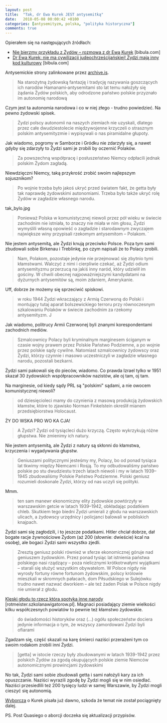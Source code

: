 ```yaml
---
layout: post
title:  "Tak, dr Ewa Kurek JEST antysemitką"
date:   2018-05-08 00:00:42 +0100
categories: [antysemityzm, polska, "polityka historyczna"]
comments: true
---
```


Opierałem się na następujących źródłach:

* [Nie bierzmy przykładu z Żydów – rozmowa z dr Ewą Kurek](http://archive.li/ZMkIp) [bibula.com]
* [Dr Ewa Kurek: nie ma cywilizacji judeochrześcijańskiej! Żydzi mają inny kod kulturowy](http://archive.li/G8Ujy) [bibula.com]

Antysemickie strony zalinkowane przez [archive.is](http://archive.is/).


> Na starożytną żydowską fantazję i tradycję nazywania goszczących ich narodów Hamanami‑antysemitami sto lat temu nałożyły się żądania Żydów polskich, aby odrodzone państwo polskie przyznało im autonomię narodową

Czym jest ta autonomia narodowa i co w niej złego - trudno powiedzieć. Na pewno żydowski spisek.

> Żydzi polscy autonomii na naszych ziemiach nie uzyskali, dlatego przez całe dwudziestolecie międzywojenne krzyczeli o strasznym polskim antysemityzmie i wypisywali o nas piramidalne głupoty.

Jak wiadomo, pogromy w Samborze i Gródku nie zdarzyły się, a nawet gdyby się zdarzyły to Żydzi sami je zrobili by oczernić Polaków.

> Za powszechną współpracę i posłuszeństwo Niemcy odpłacili jednak polskim Żydom zagładą.

Niewdzięczni Niemcy, taką przykrość zrobić swoim najlepszym sojusznikom?

> Po wojnie trzeba było jakoś ukryć przed światem fakt, że getta były tak naprawdę żydowskimi autonomiami. Trzeba było także ukryć rolę Żydów w zagładzie własnego narodu.

tak_bylo.jpg

> Ponieważ Polska w komunistycznej niewoli przez pół wieku w świecie zachodnim nie istniała, to znaczy nie miała w nim głosu, Żydzi wymyślili własną opowieść o zagładzie i starodawnym zwyczajem największe winy przypisali rzekomym antysemitom – Polakom. `

Nie jestem antysemitą, ale Żydzi knują przeciwko Polsce. Poza tym sami zbudowali sobie Birkenau i Treblinkę, po czym napisali że to Polacy zrobili.

> Nam, Polakom, pozostaje jedynie nie przejmować się zbytnio tymi kłamstwami. Walczyć z nimi i cierpliwie czekać, aż Żydzi odium antysemityzmu przerzucą na jakiś inny naród, który udzielił im gościny. W chwili obecnej najpoważniejszymi kandydatami na dyżurnych antysemitów są, moim zdaniem, Amerykanie.

Uff, dobrze że możemy się sprzeciwić spiskowi.

> w roku 1944 Żydzi wkraczający z Armią Czerwoną do Polski i montujący tutaj aparat bolszewickiego terroru przy równoczesnym szkalowaniu Polaków w świecie zachodnim za rzekomy antysemityzm. J

Jak wiadomo, politrucy Armii Czerwonej byli znanymi korespondentami zachodnich mediów.

> Szmalcownicy Polacy byli kryminalnym marginesem ściganym w czasie wojny prawem przez Polskie Państwo Podziemne, a po wojnie przez polskie sądy cywilne. Natomiast szmalcownicy żydowscy oraz Żydzi, którzy czynnie i masowo uczestniczyli w zagładzie własnego narodu, pozostali bezkarni.

Żydzi sami pakowali się do pieców, wiadomo. Co prawda Izrael tylko w 1951 skazał 30 żydowskich współpracowników nazistów, ale oj tam, oj tam.

Na marginesie, od kiedy sądy PRL są "polskimi" sądami, a nie owocem komunistycznej niewoli?

> od dziesięcioleci mamy do czynienia z masową produkcją żydowskich kłamstw, które to zjawisko Norman Finkelstein określił mianem przedsiębiorstwa Holocaust.

ŻY DO WSKA PRO WO KA CJA!

> A Żydzi? Żydzi od tysiącleci dużo krzyczą. Często wykrzykują różne głupstwa. Nie zmienimy ich natury.

Nie jestem antysemitą, ale Żydzi z natury są skłonni do kłamstwa, krzyczenia i wygadywania głupstw.

> Geniuszami politycznymi jesteśmy my, Polacy, bo od ponad tysiąca lat tkwimy między Niemcami i Rosją. To my odbudowaliśmy państwo polskie po stu dwudziestu trzech latach niewoli i my w latach 1939–1945 zbudowaliśmy Polskie Państwo Podziemne. Polski geniusz rozumieli doskonale Żydzi, którzy od nas uczyli się polityki.

Mmm.

> ten sam manewr ekonomiczny elity żydowskie powtórzyły w warszawskim getcie w latach 1939–1942, obkładając podatkiem chleb. Skutkiem tego biedni Żydzi umierali z głodu na warszawskich ulicach, a żydowscy urzędnicy i policjanci balowali w pobliskich knajpach.

Żydzi sami się zagłodzili, i to jeszcze podatkami. Hitler chciał dobrze, dał bogate racje żywnościowe Żydom (aż 200 (słownie: dwieście) kcal na osobę), ale bogaci Żydzi sami wszystko zjedli.

> Zresztą geniusz polski również w sferze ekonomicznej góruje nad geniuszem żydowskim. Przez ponad tysiąc lat istnienia państwa polskiego nasi rządzący – poza nielicznymi krótkotrwałymi wyjątkami – starali się służyć wszystkim obywatelom. W Polsce nigdy nie wyrosły fortuny równe fortunom żydowskim, polscy królowie mieszkali w skromnych pałacach, dom Piłsudskiego w Sulejówku trudno nawet nazwać dworkiem – ale też żaden Polak w Polsce nigdy nie umierał z głodu.

[Klęski głodu to rzecz która spotyka inne narody](http://rotmeister.szkolanawigatorow.pl/kleski-godu-w-dawnej-polsce) [rotmeister.szkolanawigatorow.pl]. Magnaci posiadający ziemie wielkości kilku współczesnych powiatów to pewnie też kłamstwo żydowskie.

> do świadomości historyków oraz (...) ogółu społeczeństw dociera jedynie informacja o tym, że wszyscy zamordowani Żydzi byli ofiarami

Zgadzam się, część skazali na karę śmierci naziści przerażeni tym co swoim rodakom zrobili inni Żydzi.

> [getta] w istocie rzeczy były zbudowanymi w latach 1939-1942 przez polskich Żydów za zgodą okupujących polskie ziemie Niemców autonomicznymi prowincjami żydowskimi

No tak, Żydzi sami sobie zbudowali getta i sami nałożyli kary za ich opuszczanie. Naziści wyrazili zgodę by Żydzi mogli się w nim osiedlać. Naziści przesiedlili też 200 tysięcy ludzi w samej Warszawie, by Żydzi mogli cieszyć się autonomią.

[Wyborcza](http://wyborcza.pl/1,76842,3558299.html) o Kurek pisała już dawno, szkoda że temat nie został pociągnięty dalej.

PS. Post Quasiego o aborcji doczeka się aktualizacji przypisów.
